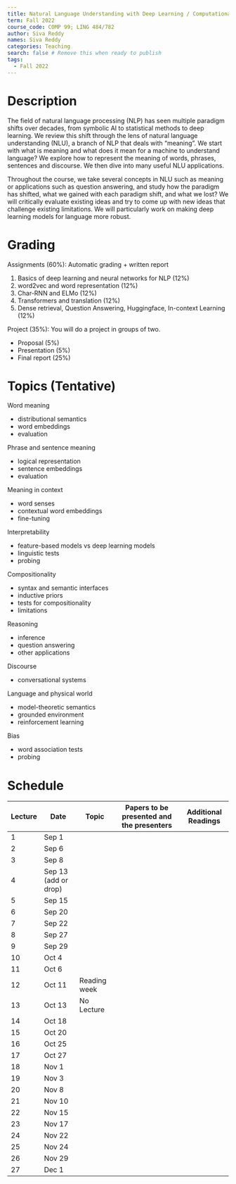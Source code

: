 ```yaml
---
title: Natural Language Understanding with Deep Learning / Computational Semantics
term: Fall 2022
course_code: COMP 99; LING 484/782
author: Siva Reddy
names: Siva Reddy
categories: Teaching
search: false # Remove this when ready to publish
tags:
  - Fall 2022
---
```


# Description

The field of natural language processing (NLP) has seen multiple paradigm shifts over decades, from symbolic AI to statistical methods to deep learning. We review this shift through the lens of natural language understanding (NLU), a branch of NLP that deals with “meaning”. We start with what is meaning and what does it mean for a machine to understand language? We explore how to represent the meaning of words, phrases, sentences and discourse. We then dive into many useful NLU applications. 

Throughout the course, we take several concepts in NLU such as meaning or applications such as question answering, and study how the paradigm has shifted, what we gained with each paradigm shift, and what we lost? We will critically evaluate existing ideas and try to come up with new ideas that challenge existing limitations. We will particularly work on making deep learning models for language more robust.

# Grading

Assignments (60%): Automatic grading + written report
1. Basics of deep learning and neural networks for NLP (12%)
2. word2vec and word representation (12%)
3. Char-RNN and ELMo (12%)
4. Transformers and translation (12%)
5. Dense retrieval, Question Answering, Huggingface, In-context Learning (12%)

Project (35%): You will do a project in groups of two.
* Proposal (5%)
* Presentation (5%)
* Final report (25%)


# Topics (Tentative)

Word meaning
* distributional semantics
* word embeddings
* evaluation

Phrase and sentence meaning
* logical representation
* sentence embeddings
* evaluation

Meaning in context
* word senses
* contextual word embeddings
* fine-tuning

Interpretability
* feature-based models vs deep learning models
* linguistic tests
* probing

Compositionality
* syntax and semantic interfaces
* inductive priors
* tests for compositionality
* limitations

Reasoning
* inference
* question answering
* other applications

Discourse
* conversational systems

Language and physical world
* model-theoretic semantics
* grounded environment
* reinforcement learning

Bias
* word association tests
* probing


# Schedule

| Lecture | Date                 | Topic        | Papers to be presented and the presenters | Additional Readings |
| ------- | -------------------- | ------------ | ----------------------------------------- | ------------------- |
| 1       | Sep 1                |              |                                           |                     |
| 2       | Sep 6                |              |                                           |                     |
| 3       | Sep 8                |              |                                           |                     |
| 4       | Sep 13 (add or drop) |              |                                           |                     |
| 5       | Sep 15               |              |                                           |                     |
| 6       | Sep 20               |              |                                           |                     |
| 7       | Sep 22               |              |                                           |                     |
| 8       | Sep 27               |              |                                           |                     |
| 9       | Sep 29               |              |                                           |                     |
| 10      | Oct 4                |              |                                           |                     |
| 11      | Oct 6                |              |                                           |                     |
| 12      | Oct 11               | Reading week |                                           |                     |
| 13      | Oct 13               | No Lecture   |                                           |                     |
| 14      | Oct 18               |              |                                           |                     |
| 15      | Oct 20               |              |                                           |                     |
| 16      | Oct 25               |              |                                           |                     |
| 17      | Oct 27               |              |                                           |                     |
| 18      | Nov 1                |              |                                           |                     |
| 19      | Nov 3                |              |                                           |                     |
| 20      | Nov 8                |              |                                           |                     |
| 21      | Nov 10               |              |                                           |                     |
| 22      | Nov 15               |              |                                           |                     |
| 23      | Nov 17               |              |                                           |                     |
| 24      | Nov 22               |              |                                           |                     |
| 25      | Nov 24               |              |                                           |                     |
| 26      | Nov 29               |              |                                           |                     |
| 27      | Dec 1                |              |                                           |                     |
